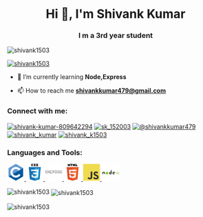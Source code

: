 <h1 align="center">Hi 👋, I'm Shivank Kumar</h1>
<h3 align="center">I m a 3rd year student</h3>

<p align="left"> <img src="https://komarev.com/ghpvc/?username=shivank1503&label=Profile%20views&color=0e75b6&style=flat" alt="shivank1503" /> </p>

<p align="left"> <a href="https://github.com/ryo-ma/github-profile-trophy"><img src="https://github-profile-trophy.vercel.app/?username=shivank1503" alt="shivank1503" /></a> </p>

- 🌱 I’m currently learning **Node,Express**

- 📫 How to reach me **shivankkumar479@gmail.com**

<h3 align="left">Connect with me:</h3>
<p align="left">
<a href="https://linkedin.com/in/shivank-kumar-809642294" target="blank"><img align="center" src="https://raw.githubusercontent.com/rahuldkjain/github-profile-readme-generator/master/src/images/icons/Social/linked-in-alt.svg" alt="shivank-kumar-809642294" height="30" width="40" /></a>
<a href="https://instagram.com/sk_152003" target="blank"><img align="center" src="https://raw.githubusercontent.com/rahuldkjain/github-profile-readme-generator/master/src/images/icons/Social/instagram.svg" alt="sk_152003" height="30" width="40" /></a>
<a href="https://www.hackerrank.com/@shivankkumar479" target="blank"><img align="center" src="https://raw.githubusercontent.com/rahuldkjain/github-profile-readme-generator/master/src/images/icons/Social/hackerrank.svg" alt="@shivankkumar479" height="30" width="40" /></a>
<a href="https://www.leetcode.com/shivank_kumar" target="blank"><img align="center" src="https://raw.githubusercontent.com/rahuldkjain/github-profile-readme-generator/master/src/images/icons/Social/leet-code.svg" alt="shivank_kumar" height="30" width="40" /></a>
<a href="https://discord.gg/shivank_k1503" target="blank"><img align="center" src="https://raw.githubusercontent.com/rahuldkjain/github-profile-readme-generator/master/src/images/icons/Social/discord.svg" alt="shivank_k1503" height="30" width="40" /></a>
</p>

<h3 align="left">Languages and Tools:</h3>
<p align="left"> <a href="https://www.cprogramming.com/" target="_blank" rel="noreferrer"> <img src="https://raw.githubusercontent.com/devicons/devicon/master/icons/c/c-original.svg" alt="c" width="40" height="40"/> </a> <a href="https://www.w3schools.com/css/" target="_blank" rel="noreferrer"> <img src="https://raw.githubusercontent.com/devicons/devicon/master/icons/css3/css3-original-wordmark.svg" alt="css3" width="40" height="40"/> </a> <a href="https://expressjs.com" target="_blank" rel="noreferrer"> <img src="https://raw.githubusercontent.com/devicons/devicon/master/icons/express/express-original-wordmark.svg" alt="express" width="40" height="40"/> </a> <a href="https://www.w3.org/html/" target="_blank" rel="noreferrer"> <img src="https://raw.githubusercontent.com/devicons/devicon/master/icons/html5/html5-original-wordmark.svg" alt="html5" width="40" height="40"/> </a> <a href="https://developer.mozilla.org/en-US/docs/Web/JavaScript" target="_blank" rel="noreferrer"> <img src="https://raw.githubusercontent.com/devicons/devicon/master/icons/javascript/javascript-original.svg" alt="javascript" width="40" height="40"/> </a> <a href="https://nodejs.org" target="_blank" rel="noreferrer"> <img src="https://raw.githubusercontent.com/devicons/devicon/master/icons/nodejs/nodejs-original-wordmark.svg" alt="nodejs" width="40" height="40"/> </a> </p>

<p><img align="left" src="https://github-readme-stats.vercel.app/api/top-langs?username=shivank1503&show_icons=true&locale=en&layout=compact" alt="shivank1503" /></p>

<p>&nbsp;<img align="center" src="https://github-readme-stats.vercel.app/api?username=shivank1503&show_icons=true&locale=en" alt="shivank1503" /></p>

<p><img align="center" src="https://github-readme-streak-stats.herokuapp.com/?user=shivank1503&" alt="shivank1503" /></p>
